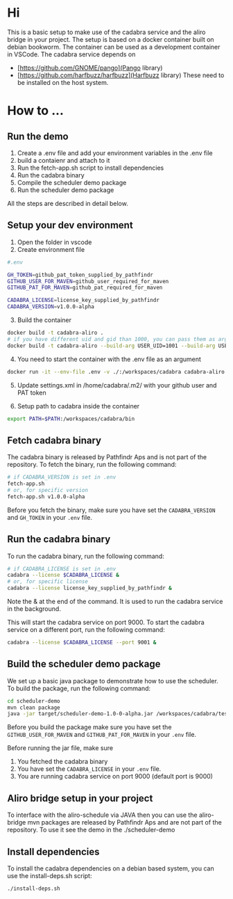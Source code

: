 # Hi

This is a basic setup to make use of the cadabra service and the aliro bridge in your project. 
The setup is based on a docker container built on debian bookworm.
The container can be used as a development container in VSCode.
The cadabra service depends on
- [https://github.com/GNOME/pango](Pango library)
- [https://github.com/harfbuzz/harfbuzz](Harfbuzz library)
These need to be installed on the host system.







# How to ...

## Run the demo
1. Create a .env file and add your environment variables in the .env file
2. build a contaienr and attach to it
3. Run the fetch-app.sh script to install dependencies
4. Run the cadabra binary
5. Compile the scheduler demo package
6. Run the scheduler demo package

All the steps are described in detail below.


## Setup your dev environment
1. Open the folder in vscode 
2. Create environment file
```bash
#.env

GH_TOKEN=github_pat_token_supplied_by_pathfindr
GITHUB_USER_FOR_MAVEN=github_user_required_for_maven
GITHUB_PAT_FOR_MAVEN=github_pat_required_for_maven

CADABRA_LICENSE=license_key_supplied_by_pathfindr
CADABRA_VERSION=v1.0.0-alpha
```
3. Build the container
```bash
docker build -t cadabra-aliro .
# if you have different uid and gid than 1000, you can pass them as arguments
docker build -t cadabra-aliro --build-arg USER_UID=1001 --build-arg USER_GID=1001 .
```

4. You need to start the container with the .env file as an argument
```bash
docker run -it --env-file .env -v ./:/workspaces/cadabra cadabra-aliro
```

5. Update settings.xml in /home/cadabra/.m2/ with your github user and PAT token

6. Setup path to cadabra inside the container
```bash
export PATH=$PATH:/workspaces/cadabra/bin
```

## Fetch cadabra binary
The cadabra binary is released by Pathfindr Aps and is not part of the repository. To fetch the binary, run the following command:

```bash
# if CADABRA_VERSION is set in .env
fetch-app.sh
# or, for specific version
fetch-app.sh v1.0.0-alpha
```

Before you fetch the binary, make sure you have set the `CADABRA_VERSION` and `GH_TOKEN` in your `.env` file.

## Run the cadabra binary
To run the cadabra binary, run the following command:
```bash
# if CADABRA_LICENSE is set in .env
cadabra --license $CADABRA_LICENSE &
# or, for specific license
cadabra --license license_key_supplied_by_pathfindr &
```
Note the & at the end of the command. It is used to run the cadabra service in the background.

This will start the cadabra service on port 9000.
To start the cadabra service on a different port, run the following command:
```bash
cadabra --license $CADABRA_LICENSE --port 9001 &
```

## Build the scheduler demo package
We set up a basic java package to demonstrate how to use the scheduler. To build the package, run the following command:
```bash
cd scheduler-demo
mvn clean package
java -jar target/scheduler-demo-1.0-0-alpha.jar /workspaces/cadabra/test.html
```

Before you build the package make sure you have set the `GITHUB_USER_FOR_MAVEN` and `GITHUB_PAT_FOR_MAVEN` in your `.env` file.

Before running the jar file, make sure 
1. You fetched the cadabra binary
2. You have set the `CADABRA_LICENSE` in your `.env` file.
3. You are running cadabra service on port 9000 (default port is 9000)


## Aliro bridge setup in your project
To interface with the aliro-schedule via JAVA then you can use the aliro-bridge mvn packages are released by Pathfindr Aps and are not part of the repository. To use it see the demo in the ./scheduler-demo


## Install dependencies
To install the cadabra dependencies on a debian based system, you can use the install-deps.sh script:
```bash
./install-deps.sh
```
